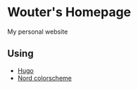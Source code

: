 # Wouter's Homepage

My personal website

## Using

- [Hugo](https://gohugo.io)
- [Nord colorscheme](https://nordtheme.com)

